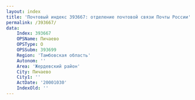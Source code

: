 ```yaml
---
layout: index
title: 'Почтовый индекс 393667: отделение почтовой связи Почты России'
permalink: /393667/
data:
    Index: 393667
    OPSName: Пичаево
    OPSType: О
    OPSSubm: 393699
    Region: 'Тамбовская область'
    Autonom: ''
    Area: 'Жердевский район'
    City: Пичаево
    City1: ''
    ActDate: '20001030'
    IndexOld: ''
---
```


